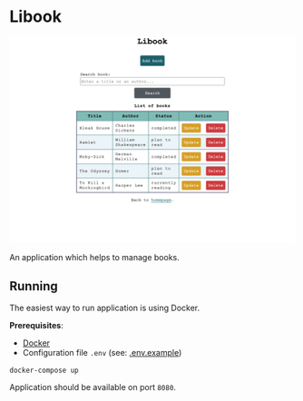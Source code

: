 # Libook

![Demo of application](demo.png)

An application which helps to manage books.

## Running

The easiest way to run application is using Docker.

**Prerequisites**:

- [Docker](https://www.docker.com)
- Configuration file `.env` (see: [.env.example](.env.example))

```shell
docker-compose up
```

Application should be available on port `8080`.
